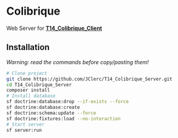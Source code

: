 # Colibrique

Web Server for **[T14_Colibrique_Client](https://github.com/JClerc/T14_Colibrique_Client)**

## Installation

*Warning: read the commands before copy/pasting them!*

```sh
# Clone project
git clone https://github.com/JClerc/T14_Colibrique_Server.git
cd T14_Colibrique_Server
composer install
# Install database
sf doctrine:database:drop --if-exists --force
sf doctrine:database:create
sf doctrine:schema:update --force
sf doctrine:fixtures:load --no-interaction
# Start server
sf server:run
```
